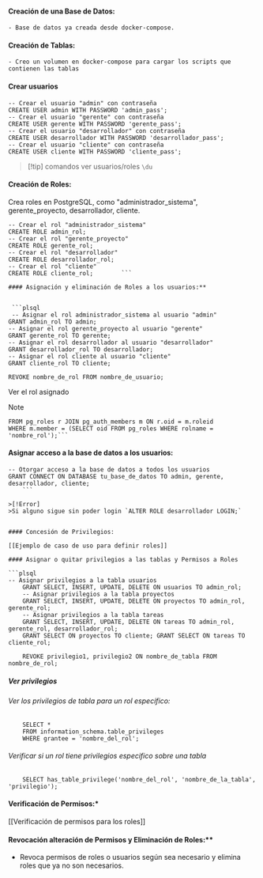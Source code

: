
#### Creación de una Base de Datos:
    - Base de datos ya creada desde docker-compose.
#### Creación de Tablas:
	- Creo un volumen en docker-compose para cargar los scripts que contienen las tablas
#### Crear usuarios

```plsql
-- Crear el usuario "admin" con contraseña
CREATE USER admin WITH PASSWORD 'admin_pass';
-- Crear el usuario "gerente" con contraseña
CREATE USER gerente WITH PASSWORD 'gerente_pass';
-- Crear el usuario "desarrollador" con contraseña
CREATE USER desarrollador WITH PASSWORD 'desarrollador_pass';
-- Crear el usuario "cliente" con contraseña
CREATE USER cliente WITH PASSWORD 'cliente_pass';
```

>[!tip] comandos
> ver usuarios/roles `\du`

#### Creación de Roles:
    
Crea roles en PostgreSQL, como "administrador_sistema", gerente_proyecto, desarrollador, cliente. 
```plsql
-- Crear el rol "administrador_sistema"
CREATE ROLE admin_rol;
-- Crear el rol "gerente_proyecto"
CREATE ROLE gerente_rol;
-- Crear el rol "desarrollador"
CREATE ROLE desarrollador_rol;
-- Crear el rol "cliente"
CREATE ROLE cliente_rol;		```

#### Asignación y eliminación de Roles a los usuarios:**


 ```plsql
 -- Asignar el rol administrador_sistema al usuario "admin"
GRANT admin_rol TO admin;
-- Asignar el rol gerente_proyecto al usuario "gerente"
GRANT gerente_rol TO gerente;
-- Asignar el rol desarrollador al usuario "desarrollador"
GRANT desarrollador_rol TO desarrollador;
-- Asignar el rol cliente al usuario "cliente"
GRANT cliente_rol TO cliente;

REVOKE nombre_de_rol FROM nombre_de_usuario;
 ```
 Ver el rol asignado
>[!note]
>```SELECT r.rolname AS rol_asignado 
>FROM pg_roles r JOIN pg_auth_members m ON r.oid = m.roleid 
>WHERE m.member = (SELECT oid FROM pg_roles WHERE rolname = 'nombre_rol');```

#### Asignar acceso a la base de datos a los usuarios:

```plsql
-- Otorgar acceso a la base de datos a todos los usuarios
GRANT CONNECT ON DATABASE tu_base_de_datos TO admin, gerente, desarrollador, cliente;
	```
	
>[!Error]
>Si alguno sigue sin poder login `ALTER ROLE desarrollador LOGIN;`


#### Concesión de Privilegios:

[[Ejemplo de caso de uso para definir roles]]
	
#### Asignar o quitar privilegios a las tablas y Permisos a Roles

```plsql
-- Asignar privilegios a la tabla usuarios
	GRANT SELECT, INSERT, UPDATE, DELETE ON usuarios TO admin_rol;
	-- Asignar privilegios a la tabla proyectos
	GRANT SELECT, INSERT, UPDATE, DELETE ON proyectos TO admin_rol, gerente_rol;
	-- Asignar privilegios a la tabla tareas
	GRANT SELECT, INSERT, UPDATE, DELETE ON tareas TO admin_rol, gerente_rol, desarrollador_rol;
	GRANT SELECT ON proyectos TO cliente; GRANT SELECT ON tareas TO cliente_rol;

	REVOKE privilegio1, privilegio2 ON nombre_de_tabla FROM nombre_de_rol;
```
 
##### Ver privilegios
###### Ver los privilegios de tabla para un rol específico: 

```plsql
	SELECT *
	FROM information_schema.table_privileges
	WHERE grantee = 'nombre_del_rol';
```


###### Verificar si un rol tiene privilegios especifico sobre una tabla

```plsql
	SELECT has_table_privilege('nombre_del_rol', 'nombre_de_la_tabla', 'privilegio');

```
#### Verificación de Permisos:*

[[Verificación de permisos para los roles]]

#### Revocación alteración de Permisos y Eliminación de Roles:**
    
- Revoca permisos de roles o usuarios según sea necesario y elimina roles que ya no son necesarios.